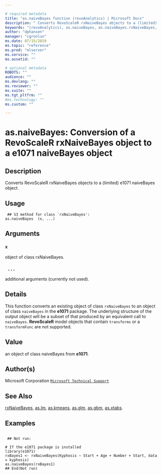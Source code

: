 ```yaml
--- 

# required metadata 
title: "as.naiveBayes function (revoAnalytics) | Microsoft Docs" 
description: " Converts RevoScaleR rxNaiveBayes objects to a (limited) e1071 naiveBayes object. " 
keywords: "(revoAnalytics), as.naiveBayes, as.naiveBayes.rxNaiveBayes, category, models" 
author: "dphansen" 
manager: "cgronlun" 
ms.date: 07/15/2019
ms.topic: "reference" 
ms.prod: "mlserver" 
ms.service: "" 
ms.assetid: "" 

# optional metadata 
ROBOTS: "" 
audience: "" 
ms.devlang: "" 
ms.reviewer: "" 
ms.suite: "" 
ms.tgt_pltfrm: "" 
#ms.technology: "" 
ms.custom: "" 

--- 
```




 # as.naiveBayes: Conversion of a RevoScaleR rxNaiveBayes object to a e1071 naiveBayes object 
 ## Description

Converts RevoScaleR rxNaiveBayes objects to a (limited) e1071 naiveBayes object.


 ## Usage

```   
 ## S3 method for class `rxNaiveBayes':
as.naiveBayes  (x, ...)

```

 ## Arguments



 ### `x`
 object of class rxNaiveBayes. 


 ### ` ...`
 additional arguments (currently not used). 




 ## Details

This function converts an existing object of class `rxNaiveBayes` to an object of
class `naiveBayes` in the **e1071** package.
The underlying structure of the output object will be a subset of that produced by an equivalent call to
`naiveBayes`. **RevoScaleR** model objects that contain
`transforms` or a `transformFunc` are not supported.



 ## Value

an object of class naiveBayes from **e1071**.


 ## Author(s)
 Microsoft Corporation [`Microsoft Technical Support`](https://go.microsoft.com/fwlink/?LinkID=698556&clcid=0x409)


 ## See Also

[rxNaiveBayes](rxNaiveBayes.md),
[as.lm](as.lm.md),
[as.kmeans](as.kmeans.md),
[as.glm](as.glm.md),
[as.gbm](as.gbm.md),
[as.xtabs](as.xtabs.md).


 ## Examples

 ```

  ## Not run:

# If the e1071 package is installed 
library(e1071)
rxBayes1 <- rxNaiveBayes(Kyphosis ~ Start + Age + Number + Start, data = kyphosis)
as.naiveBayes(rxBayes1)
 ## End(Not run) 
```




